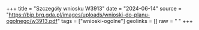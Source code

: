 +++
title = "Szczegóły wniosku W3913"
date = "2024-06-14"
source = "https://bip.brg.gda.pl/images/uploads/wnioski-do-planu-ogolnego/w3913.pdf"
tags = ["wnioski-ogolne"]
geolinks = []
raw = "  "
+++

 



